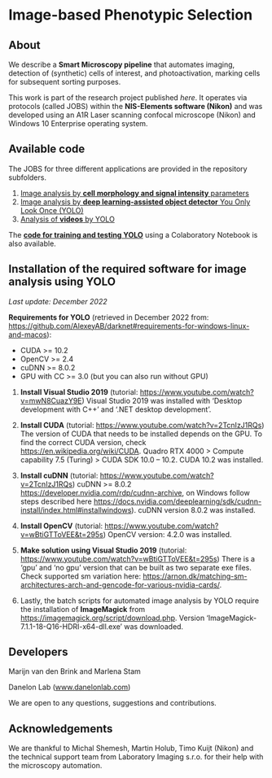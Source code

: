 # Image-based Phenotypic Selection

## About

We describe a **Smart Microscopy pipeline** that automates imaging, detection of (synthetic) cells of interest, and photoactivation, marking cells for subsequent sorting purposes.

This work is part of the research project published _here_. It operates via protocols (called JOBS) within the **NIS-Elements software (Nikon)** and was developed using an A1R Laser scanning confocal microscope (Nikon) and Windows 10 Enterprise operating system.

## Available code

The JOBS for three different applications are provided in the repository subfolders.
1.	[Image analysis by **cell morphology and signal intensity** parameters](https://github.com/DanelonLab/Image-based-Phenotypic-Selection/tree/main/Detection-By-Intensity-Thresholding)
2.	[Image analysis by **deep learning-assisted object detector** You Only Look Once (YOLO)](https://github.com/DanelonLab/Image-based-Phenotypic-Selection/tree/main/Detection-By-YOLO-Single-Time-Frame)
3.	[Analysis of **videos** by YOLO](https://github.com/DanelonLab/Image-based-Phenotypic-Selection/tree/main/Detection-By-YOLO-Using-Videos)

The [**code for training and testing YOLO**](https://github.com/DanelonLab/Image-based-Phenotypic-Selection/tree/main/Training-YOLO) using a Colaboratory Notebook is also available.

## Installation of the required software for image analysis using YOLO

_Last update: December 2022_

**Requirements for YOLO** (retrieved in December 2022 from: https://github.com/AlexeyAB/darknet#requirements-for-windows-linux-and-macos):
- CUDA >= 10.2
- OpenCV >= 2.4
- cuDNN >= 8.0.2
- GPU with CC >= 3.0 (but you can also run without GPU)

1.	**Install Visual Studio 2019** (tutorial: https://www.youtube.com/watch?v=mwN8CuazY9E)
Visual Studio 2019 was installed with ‘Desktop development with C++’ and ‘.NET desktop development’.

2.	**Install CUDA** (tutorial: https://www.youtube.com/watch?v=2TcnIzJ1RQs)
The version of CUDA that needs to be installed depends on the GPU. To find the correct CUDA version, check https://en.wikipedia.org/wiki/CUDA.
Quadro RTX 4000 > Compute capability 7.5 (Turing) > CUDA SDK 10.0 – 10.2. CUDA 10.2 was installed.

3.	**Install cuDNN** (tutorial: https://www.youtube.com/watch?v=2TcnIzJ1RQs) 
cuDNN >= 8.0.2 https://developer.nvidia.com/rdp/cudnn-archive, on Windows follow steps described here https://docs.nvidia.com/deeplearning/sdk/cudnn-install/index.html#installwindows). 
cuDNN version 8.0.2 was installed.

4.	**Install OpenCV** (tutorial: https://www.youtube.com/watch?v=wBtiGTToVEE&t=295s)
OpenCV version: 4.2.0 was installed.

5.	**Make solution using Visual Studio 2019** (tutorial: https://www.youtube.com/watch?v=wBtiGTToVEE&t=295s)
There is a ‘gpu’ and ‘no gpu’ version that can be built as two separate exe files.
Check supported sm variation here: https://arnon.dk/matching-sm-architectures-arch-and-gencode-for-various-nvidia-cards/.

6.	Lastly, the batch scripts for automated image analysis by YOLO require the installation of **ImageMagick** from https://imagemagick.org/script/download.php. Version ‘ImageMagick-7.1.1-18-Q16-HDRI-x64-dll.exe’ was downloaded.

## Developers
Marijn van den Brink and Marlena Stam

Danelon Lab (www.danelonlab.com)

We are open to any questions, suggestions and contributions.

## Acknowledgements
We are thankful to Michal Shemesh, Martin Holub, Timo Kuijt (Nikon) and the technical support team from Laboratory Imaging s.r.o. for their help with the microscopy automation.
